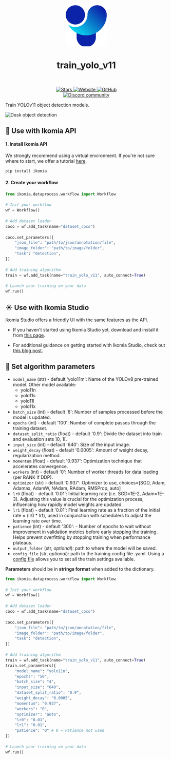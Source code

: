 <div align="center">
  <img src="images/icon.png" alt="Algorithm icon">
  <h1 align="center">train_yolo_v11</h1>
</div>
<br />
<p align="center">
    <a href="https://github.com/Ikomia-hub/train_yolo_v11">
        <img alt="Stars" src="https://img.shields.io/github/stars/Ikomia-hub/train_yolo_v11">
    </a>
    <a href="https://app.ikomia.ai/hub/">
        <img alt="Website" src="https://img.shields.io/website/http/app.ikomia.ai/en.svg?down_color=red&down_message=offline&up_message=online">
    </a>
    <a href="https://github.com/Ikomia-hub/train_yolo_v11/blob/main/LICENSE.md">
        <img alt="GitHub" src="https://img.shields.io/github/license/Ikomia-hub/train_yolo_v11.svg?color=blue">
    </a>    
    <br>
    <a href="https://discord.com/invite/82Tnw9UGGc">
        <img alt="Discord community" src="https://img.shields.io/badge/Discord-white?style=social&logo=discord">
    </a> 
</p>

Train YOLOv11 object detection models.

![Desk object detection](https://raw.githubusercontent.com/Ikomia-hub/train_yolo_v11/main/icons/output.jpg)

## :rocket: Use with Ikomia API

#### 1. Install Ikomia API

We strongly recommend using a virtual environment. If you're not sure where to start, we offer a tutorial [here](https://www.ikomia.ai/blog/a-step-by-step-guide-to-creating-virtual-environments-in-python).

```sh
pip install ikomia
```

#### 2. Create your workflow

```python
from ikomia.dataprocess.workflow import Workflow

# Init your workflow
wf = Workflow()    

# Add dataset loader
coco = wf.add_task(name="dataset_coco")

coco.set_parameters({
    "json_file": "path/to/json/annotation/file",
    "image_folder": "path/to/image/folder",
    "task": "detection",
}) 

# Add training algorithm
train = wf.add_task(name="train_yolo_v11", auto_connect=True)

# Launch your training on your data
wf.run()
```

## :sunny: Use with Ikomia Studio

Ikomia Studio offers a friendly UI with the same features as the API.

- If you haven't started using Ikomia Studio yet, download and install it from [this page](https://www.ikomia.ai/studio).

- For additional guidance on getting started with Ikomia Studio, check out [this blog post](https://www.ikomia.ai/blog/how-to-get-started-with-ikomia-studio).

## :pencil: Set algorithm parameters
- `model_name` (str) - default 'yolo11m': Name of the YOLOv8 pre-trained model. Other model available:
    - yolo11n
    - yolo11s
    - yolo11l
    - yolo11x
- `batch_size` (int) - default '8': Number of samples processed before the model is updated.
- `epochs` (int) - default '100': Number of complete passes through the training dataset.
- `dataset_split_ratio` (float) – default '0.9': Divide the dataset into train and evaluation sets ]0, 1[.
- `input_size` (int) - default '640': Size of the input image.
- `weight_decay` (float) - default '0.0005': Amount of weight decay, regularization method.
- `momentum` (float) - default '0.937': Optimization technique that accelerates convergence.
- `workers` (int) - default '0': Number of worker threads for data loading (per RANK if DDP).
- `optimizer` (str) - default '0.937': Optimizer to use, choices=[SGD, Adam, Adamax, AdamW, NAdam, RAdam, RMSProp, auto]
- `lr0` (float) - default '0.01': Initial learning rate (i.e. SGD=1E-2, Adam=1E-3). Adjusting this value is crucial for the optimization process, influencing how rapidly model weights are updated.
- `lr1` (float) - default '0.01': Final learning rate as a fraction of the initial rate = (lr0 * lrf), used in conjunction with schedulers to adjust the learning rate over time.
- `patience` (int) - default '300': - Number of epochs to wait without improvement in validation metrics before early stopping the training. Helps prevent overfitting by stopping training when performance plateaus.
- `output_folder` (str, *optional*): path to where the model will be saved. 
- `config_file` (str, *optional*): path to the training config file .yaml. Using a [config file](https://github.com/ultralytics/ultralytics/blob/main/ultralytics/cfg/default.yaml) allows you to set all the train settings available. 

**Parameters** should be in **strings format**  when added to the dictionary.


```python
from ikomia.dataprocess.workflow import Workflow

# Init your workflow
wf = Workflow()    

# Add dataset loader
coco = wf.add_task(name="dataset_coco")

coco.set_parameters({
    "json_file": "path/to/json/annotation/file",
    "image_folder": "path/to/image/folder",
    "task": "detection",
}) 

# Add training algorithm
train = wf.add_task(name="train_yolo_v11", auto_connect=True)
train.set_parameters({
    "model_name": "yolo11n",
    "epochs": "50",
    "batch_size": "4",
    "input_size": "640",
    "dataset_split_ratio": "0.9",
    "weight_decay": "0.0005",
    "momentum": "0.937",
    "workers": "0",
    "optimizer": "auto",
    "lr0": "0.01",
    "lr1": "0.01",
    "patience": "0" # 0 = Patience not used
}) 

# Launch your training on your data
wf.run()
```

